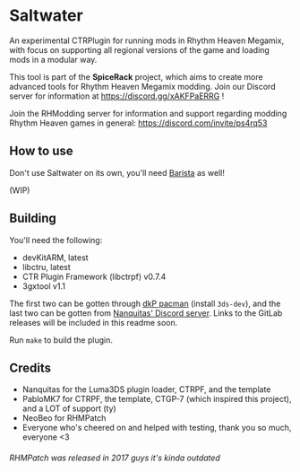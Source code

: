 # Saltwater
An experimental CTRPlugin for running mods in Rhythm Heaven Megamix, with focus on supporting all regional versions of the game and loading mods in a modular way.

This tool is part of the **SpiceRack** project, which aims to create more advanced tools for Rhythm Heaven Megamix modding. Join our Discord server for information at https://discord.gg/xAKFPaERRG !

Join the RHModding server for information and support regarding modding Rhythm Heaven games in general: https://discord.com/invite/ps4rq53

## How to use
Don't use Saltwater on its own, you'll need [Barista](https://github.com/patataofcourse/Barista) as well!

(WIP)

## Building
You'll need the following:

- devKitARM, latest
- libctru, latest
- CTR Plugin Framework (libctrpf) v0.7.4
- 3gxtool v1.1

The first two can be gotten through [dkP pacman](https://devkitpro.org/wiki/devkitPro_pacman) (install `3ds-dev`), and the last two can be gotten from [Nanquitas' Discord server](https://discord.gg/z4ZMh27). Links to the GitLab releases will be included in this readme soon.

Run `make` to build the plugin.

## Credits
* Nanquitas for the Luma3DS plugin loader, CTRPF, and the template
* PabloMK7 for CTRPF, the template, CTGP-7 (which inspired this project), and a LOT of support (ty)
* NeoBeo for RHMPatch
* Everyone who's cheered on and helped with testing, thank you so much, everyone <3

###### RHMPatch was released in 2017 guys it's kinda outdated

